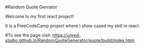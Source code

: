 #Random Quote Genrator

Welcome to my first react project!

It is a FreeCodeCamp project where I show cased my skill in react.

#To see the page visit: 
https://unred-studio.github.io/RandomQuoteGenerator/quote/build/index.html

